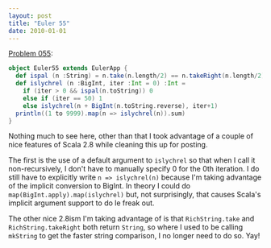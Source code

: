```yaml
---
layout: post
title: "Euler 55"
date: 2010-01-01
---
```


[Problem 055]\:

```scala
object Euler55 extends EulerApp {
  def ispal (n :String) = n.take(n.length/2) == n.takeRight(n.length/2).reverse
  def islychrel (n :BigInt, iter :Int = 0) :Int =
    if (iter > 0 && ispal(n.toString)) 0
    else if (iter == 50) 1
    else islychrel(n + BigInt(n.toString.reverse), iter+1)
  println((1 to 9999).map(n => islychrel(n)).sum)
}
```

Nothing much to see here, other than that I took advantage of a couple of nice features of Scala
2.8 while cleaning this up for posting.

The first is the use of a default argument to `islychrel` so that when I call it non-recursively, I
don't have to manually specify 0 for the 0th iteration. I do still have to explicitly write
`n => islychrel(n)` because I'm taking advantage of the implicit conversion to BigInt. In theory I
could do `map(BigInt.apply).map(islychrel)` but, not surprisingly, that causes Scala's implicit
argument support to do le freak out.

The other nice 2.8ism I'm taking advantage of is that `RichString.take` and `RichString.takeRight`
both return `String`, so where I used to be calling `mkString` to get the faster string comparison,
I no longer need to do so. Yay!


[Problem 055]: http://projecteuler.net/index.php?section=problems&id=55
